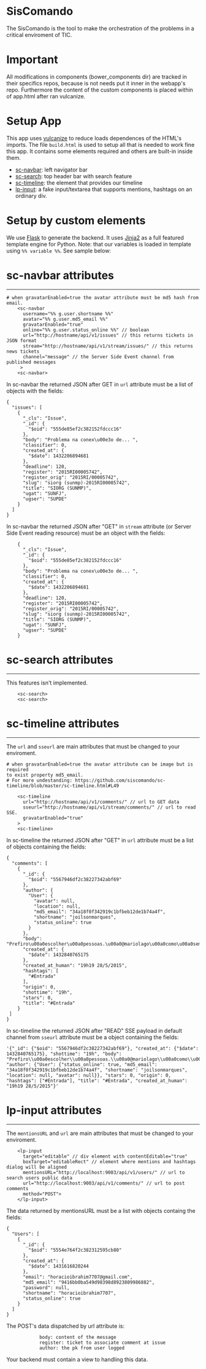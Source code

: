 SisComando
============

The SisComando is the tool to make the orchestration of the problems in 
a critical enviroment of TIC.

Important
=========
All modifications in components (bower_components dir) are tracked in 
their specifics repos, because is not needs put it inner in the webapp's repo.
Furthermore the content of the custom components is placed within of app.html
after ran vulcanize.

Setup App
=========
This app uses [vulcanize]() to reduce loads dependences of the HTML's imports.
The file `build.html` is used to setup all that is needed to work fine this app. 
It contains some elements required and others are built-in inside them. 
- [sc-navbar](https://github.com/siscomando/sc-navbar): left navigator bar
- [sc-search](https://github.com/siscomando/sc-search): top header bar with search feature
- [sc-timeline](https://github.com/siscomando/sc-timeline): the element that provides our timeline
- [lp-input](http://horacioibrahim.github.io/lp-input/): a fake input/textarea that supports mentions, hashtags on an ordinary
div.

Setup by custom elements
========================
We use [Flask](http://flask.pocoo.org/docs/0.10/) to generate the backend. 
It uses [Jinja2](http://jinja.pocoo.org/) as a full featured template engine for Python.
Note: that our variables is loaded in template using `%% variable %%`. See sample
below:

# sc-navbar attributes
----------------------

```
# when gravatarEnabled=true the avatar attribute must be md5 hash from email.
    <sc-navbar 
	  username="%% g.user.shortname %%"
	  avatar="%% g.user.md5_email %%"
	  gravatarEnabled="true"
	  online="%% g.user.status_online %%" // boolean
	  url="http://hostname/api/v1/issues" // this returns tickets in JSON format
	  stream="http://hostname/api/v1/stream/issues/" // this returns news tickets 
	  channel="message" // the Server Side Event channel from published messages
     >
    <sc-navbar>
```
In sc-navbar the returned JSON after GET in `url` attribute must be a list of
objects with the fields:
```
{
  "issues": [
    {
      "_cls": "Issue", 
      "_id": {
        "$oid": "555de85ef2c382152fdccc16"
      }, 
      "body": "Problema na conex\u00e3o de... ", 
      "classifier": 0, 
      "created_at": {
        "$date": 1432206894681
      }, 
      "deadline": 120, 
      "register": "2015RI00005742", 
      "register_orig": "2015RI/00005742", 
      "slug": "siorg (sunmp)-2015RI00005742", 
      "title": "SIORG (SUNMP)", 
      "ugat": "SUNFJ", 
      "ugser": "SUPDE"
    }
  ]
}	
```
In sc-navbar the returned JSON after "GET" in `stream` attribute (or Server Side Event reading resource) must be an object with the fields:
```
    {
      "_cls": "Issue", 
      "_id": {
        "$oid": "555de85ef2c382152fdccc16"
      }, 
      "body": "Problema na conex\u00e3o de... ", 
      "classifier": 0, 
      "created_at": {
        "$date": 1432206894681
      }, 
      "deadline": 120, 
      "register": "2015RI00005742", 
      "register_orig": "2015RI/00005742", 
      "slug": "siorg (sunmp)-2015RI00005742", 
      "title": "SIORG (SUNMP)", 
      "ugat": "SUNFJ", 
      "ugser": "SUPDE"
    }
```
# sc-search attributes
----------------------
This features isn't implemented.

```
    <sc-search>
    <sc-search>
```
# sc-timeline attributes
----------------------
The `url` and `sseurl` are main attributes that must be changed to your enviroment.

```
# when gravatarEnabled=true the avatar attribute can be image but is required 
to exist property md5_email. 
# For more undestanding: https://github.com/siscomando/sc-timeline/blob/master/sc-timeline.html#L49

    <sc-timeline
	  url="http://hostname/api/v1/comments/" // url to GET data
      sseurl="http://hostname/api/v1/stream/comments/" // url to read SSE.
      gravatarEnabled="true"
    >
    <sc-timeline>
```
In sc-timeline the returned JSON after "GET" in `url` attribute must be a list 
of objects containing the fields:
```
{
  "comments": [
    {
      "_id": {
        "$oid": "5567946df2c38227342abf69"
      }, 
      "author": {
        "User": {
          "avatar": null, 
          "location": null, 
          "md5_email": "34a18f0f342919c1bfbeb12de1b74a4f", 
          "shortname": "joilsonmarques", 
          "status_online": true
        }
      }, 
      "body": "Prefiro\u00a0escolher\u00a0pessoas.\u00a0@mariolago\u00a0como\u00a0sempre\u00a0podemos\u00a0melhorar\u00a0esse\u00a0inout\u00a0#Entrada", 
      "created_at": {
        "$date": 1432840765175
      }, 
      "created_at_human": "19h19 28/5/2015", 
      "hashtags": [
        "#Entrada"
      ], 
      "origin": 0, 
      "shottime": "19h", 
      "stars": 0, 
      "title": "#Entrada"
    }
 ]
}
```
In sc-timeline the returned JSON after "READ" SSE payload in default channel 
from `sseurl` attribute must be a object containing the fields:
```
'{"_id": {"$oid": "5567946df2c38227342abf69"}, "created_at": {"$date": 1432840765175}, "shottime": "19h", "body": "Prefiro\\u00a0escolher\\u00a0pessoas.\\u00a0@mariolago\\u00a0como\\u00a0sempre\\u00a0podemos\\u00a0melhorar\\u00a0esse\\u00a0inout\\u00a0#Entrada", "author": {"User": {"status_online": true, "md5_email": "34a18f0f342919c1bfbeb12de1b74a4f", "shortname": "joilsonmarques", "location": null, "avatar": null}}, "stars": 0, "origin": 0, "hashtags": ["#Entrada"], "title": "#Entrada", "created_at_human": "19h19 28/5/2015"}'
```
# lp-input attributes
----------------------
The `mentionsURL` and `url` are main attributes that must be changed to your enviroment.

```
 	<lp-input 
 	  target="editable" // div element with contentEditable="true"
 	  boxTarget="editableRect" // element where mentions and hashtags dialog will be aligned
      mentionsURL="http://localhost:9003/api/v1/users/" // url to search users public data
      url="http://localhost:9003/api/v1/comments/" // url to post comments
      method="POST">
    </lp-input> 
```
The data returned by mentionsURL must be a list with objects containg the fields:

```
{
  "Users": [
    {
      "_id": {
        "$oid": "5554e764f2c382312595cb80"
      }, 
      "created_at": {
        "$date": 1431616820244
      }, 
      "email": "horacioibrahim7707@gmail.com", 
      "md5_email": "9416bb0ba549d98398d8923809986882", 
      "password": null, 
      "shortname": "horacioibrahim7707", 
      "status_online": true
    }
  ]
}
```
The POST's data dispatched by url attribute is:
```
			body: content of the message
			register: ticket to associate comment at issue
			author: the pk from user logged
```
Your backend must contain a view to handling this data.








